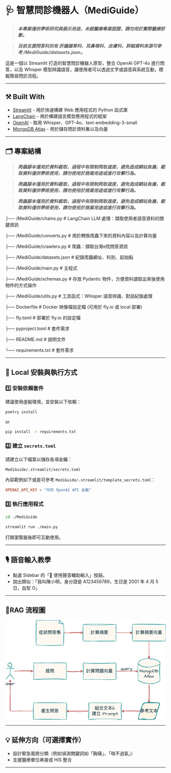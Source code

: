 # 🩺 智慧問診機器人（MediGuide）

> **_本專案僅供學術研究與展示用途，未經醫療專業認證，請勿用於實際醫療診斷。_**

> **_目前支援問答科別有 肝膽腸胃科、耳鼻喉科、皮膚科，詳細資料來源可參考 /MediGuide/datasets.json。_**

這是一個以 Streamlit 打造的智慧問診機器人原型，整合 OpenAI GPT-4o 進行問答，以及 Whisper 模型辨識語音，讓使用者可以透過文字或語音與系統互動，模擬簡易問診流程。

---

## ⚒️ Built With

- [Streamlit](https://streamlit.io/) - 用於快速構建 Web 應用程式的 Python 函式庫
- [LangChain](https://python.langchain.com/docs/get_started/introduction.html) - 用於構建語言模型應用程式的框架
- [OpenAI](https://platform.openai.com/docs/introduction) - 取用 Whisper、GPT-4o、text-embedding-3-small
- [MongoDB Atlas](https://www.mongodb.com/atlas/) - 用於儲存問診資料集以及向量

---

## 🗂️ 專案結構

> **_爬蟲腳本僅用於資料截取，過程中有限制爬取速度，避免造成網站負擔，截取資料僅供學術使用，請勿使用於商業用途或進行攻擊行為。_**

> **_爬蟲腳本僅用於資料截取，過程中有限制爬取速度，避免造成網站負擔，截取資料僅供學術使用，請勿使用於商業用途或進行攻擊行為。_**

> **_爬蟲腳本僅用於資料截取，過程中有限制爬取速度，避免造成網站負擔，截取資料僅供學術使用，請勿使用於商業用途或進行攻擊行為。_**

├── /MediGuide/chains.py           # LangChain LLM 處理：擷取使用者語音資料的關鍵資訊

├── /MediGuide/converts.py           # 用於轉換爬蟲下來的資料內容以及計算向量

├── /MediGuide/crawlers.py           # 爬蟲：擷取台灣e院問答資訊

├── /MediGuide/datasets.json           # 紀錄爬蟲網址、科別、起始點

├── /MediGuide/main.py              # 主程式

├── /MediGuide/schemas.py            # 存放 Pydantic 物件，方便資料讀取出來後使用物件的方式操作

├── /MediGuide/utils.py            # 工具函式：Whisper 語音辨識、對話紀錄處理

├── Dockerfile    # Docker 映像檔設定檔 (可用於 fly.io 或 local 部署)

├── fly.toml    # 部署於 fly.io 的設定檔

├── pyproject.toml    # 套件需求

├── README.md           # 說明文件

└── requirements.txt    # 套件需求

---

## 🚀 Local 安裝與執行方式

### 1️⃣ 安裝依賴套件
建議使用虛擬環境，並安裝以下依賴：

```bash
poetry install
```

or 
```bash
pip install -r requirements.txt
```

### 2️⃣ 建立 `secrets.toml`

請建立以下檔案以儲存各項金鑰：

```
MediGuide/.streamlit/secrets.toml
```

內容範例如下或是可參考 `MediGuide/.streamlit/template_secrets.toml`：

```toml
OPENAI_API_KEY = "你的 OpenAI API 金鑰"
```

### 3️⃣ 執行應用程式

```bash
cd ./MediGuide
```

```bash
streamlit run ./main.py
```

打開瀏覽器後即可互動使用。

---

## 🎙️ 語音輸入教學

- 點選 Sidebar 的「🎤 使用聲音輔助輸入」按鈕。
- 說出類似：「我叫陳小明，身分證是 A123456789，生日是 2001 年 4 月 5 日，血型 O」

---

## 🔄RAG 流程圖

![RAG 流程圖](https://github.com/nickchen1998/Mediguide/blob/main/assets/RAG%20流程圖.png?raw=true)

---

## 💡 延伸方向（可選擇實作）

- 設計緊急風險分類（例如偵測關鍵詞如「胸痛」、「喘不過氣」）
- 支援醫療單位串接或 HIS 整合

---

